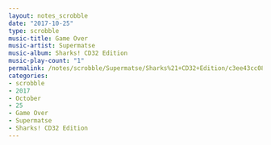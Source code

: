 ```yaml
---
layout: notes_scrobble
date: "2017-10-25"
type: scrobble
music-title: Game Over
music-artist: Supermatse
music-album: Sharks! CD32 Edition
music-play-count: "1"
permalink: /notes/scrobble/Supermatse/Sharks%21+CD32+Edition/c3ee43cc082ed9840ae6130b54a14ebeef37a349.html
categories:
- scrobble
- 2017
- October
- 25
- Game Over
- Supermatse
- Sharks! CD32 Edition
---
```

